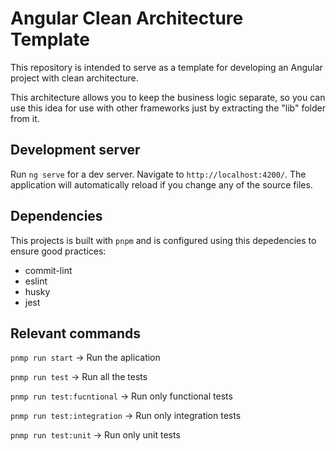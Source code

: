 # Angular Clean Architecture Template

This repository is intended to serve as a template for developing an Angular project with clean architecture.

This architecture allows you to keep the business logic separate, so you can use this idea for use with other frameworks just by extracting the "lib" folder from it.

## Development server

Run `ng serve` for a dev server. Navigate to `http://localhost:4200/`. The application will automatically reload if you change any of the source files.

## Dependencies

This projects is built with `pnpm` and is configured using this depedencies to ensure good practices:

- commit-lint
- eslint
- husky
- jest

## Relevant commands

`pnmp run start` -> Run the aplication

`pnmp run test` -> Run all the tests

`pnmp run test:fucntional` -> Run only functional tests

`pnmp run test:integration` -> Run only integration tests

`pnmp run test:unit` -> Run only unit tests
